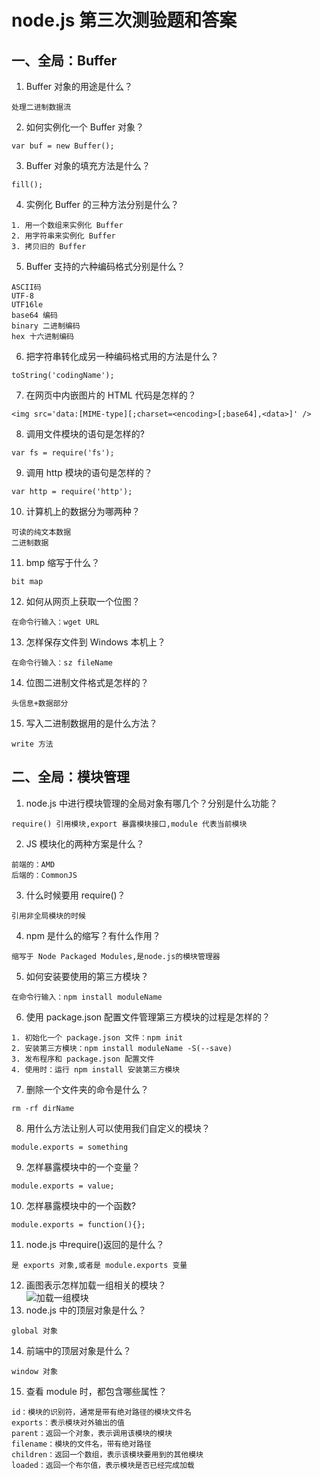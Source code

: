 # node.js 第三次测验题和答案

## 一、全局：Buffer

1. Buffer 对象的用途是什么？  
```
处理二进制数据流
```
2. 如何实例化一个 Buffer 对象？
```
var buf = new Buffer();
```
3. Buffer 对象的填充方法是什么？  
```
fill();
```
4. 实例化 Buffer 的三种方法分别是什么？
```
1. 用一个数组来实例化 Buffer
2. 用字符串来实例化 Buffer
3. 拷贝旧的 Buffer
```
5. Buffer 支持的六种编码格式分别是什么？
```
ASCII码
UTF-8
UTF16le
base64 编码
binary 二进制编码
hex 十六进制编码
```
6. 把字符串转化成另一种编码格式用的方法是什么？
```
toString('codingName');
```
7. 在网页中内嵌图片的 HTML 代码是怎样的？
```
<img src='data:[MIME-type][;charset=<encoding>[;base64],<data>]' />
```
8. 调用文件模块的语句是怎样的?
```
var fs = require('fs');
```
9. 调用 http 模块的语句是怎样的？
```
var http = require('http');
```
10. 计算机上的数据分为哪两种？
```
可读的纯文本数据
二进制数据
```
11. bmp 缩写于什么？
```
bit map
```
12. 如何从网页上获取一个位图？
```
在命令行输入：wget URL
```
13. 怎样保存文件到 Windows 本机上？
```
在命令行输入：sz fileName
```
14. 位图二进制文件格式是怎样的？  
```
头信息+数据部分
```
15. 写入二进制数据用的是什么方法？
```
write 方法
```


## 二、全局：模块管理

1. node.js 中进行模块管理的全局对象有哪几个？分别是什么功能？  
```
require() 引用模块,export 暴露模块接口,module 代表当前模块
```
2. JS 模块化的两种方案是什么？
```
前端的：AMD
后端的：CommonJS
```
3. 什么时候要用 require()？  
```
引用非全局模块的时候
```
4. npm 是什么的缩写？有什么作用？
```
缩写于 Node Packaged Modules,是node.js的模块管理器
```
5. 如何安装要使用的第三方模块？
```
在命令行输入：npm install moduleName
```
6. 使用 package.json 配置文件管理第三方模块的过程是怎样的？
```
1. 初始化一个 package.json 文件：npm init
2. 安装第三方模块：npm install moduleName -S(--save)
3. 发布程序和 package.json 配置文件
4. 使用时：运行 npm install 安装第三方模块
```
7. 删除一个文件夹的命令是什么？
```
rm -rf dirName
```
8. 用什么方法让别人可以使用我们自定义的模块？
```
module.exports = something
```
9. 怎样暴露模块中的一个变量？
```
module.exports = value;
```
10. 怎样暴露模块中的一个函数?
```
module.exports = function(){};
```
11. node.js 中require()返回的是什么？
```
是 exports 对象,或者是 module.exports 变量
```
12. 画图表示怎样加载一组相关的模块？  
![加载一组模块](./images/groupModule.png)
13. node.js 中的顶层对象是什么？
```
global 对象
```
14. 前端中的顶层对象是什么？
```
window 对象
```
15. 查看 module 时，都包含哪些属性？  
```
id：模块的识别符，通常是带有绝对路径的模块文件名
exports：表示模块对外输出的值
parent：返回一个对象，表示调用该模块的模块
filename：模块的文件名，带有绝对路径
children：返回一个数组，表示该模块要用到的其他模块
loaded：返回一个布尔值，表示模块是否已经完成加载
```
